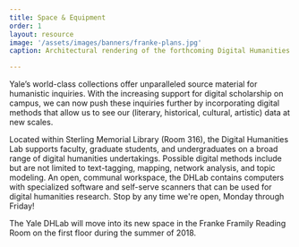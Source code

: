 ```yaml
---
title: Space & Equipment
order: 1
layout: resource
image: '/assets/images/banners/franke-plans.jpg'
caption: Architectural rendering of the forthcoming Digital Humanities Lab in the Franke Family Reading Room, courtesy of Apicella + Bunton Architects, LLC (January 8, 2018).

---
```


Yale’s world-class collections offer unparalleled source material for humanistic inquiries. With the increasing support for digital scholarship on campus, we can now push these inquiries further by incorporating digital methods that allow us to see our (literary, historical, cultural, artistic) data at new scales.

Located within Sterling Memorial Library (Room 316), the Digital Humanities Lab supports faculty, graduate students, and undergraduates on a broad range of digital humanities undertakings. Possible digital methods include but are not limited to text-tagging, mapping, network analysis, and topic modeling. An open, communal workspace, the DHLab contains computers with specialized software and self-serve scanners that can be used for digital humanities research. Stop by any time we're open, Monday through Friday!

The Yale DHLab will move into its new space in the Franke Framily Reading Room on the first floor during the summer of 2018. 
